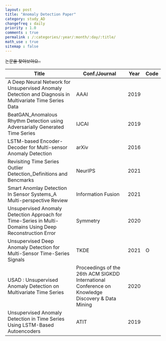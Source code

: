 ```yaml
---
layout: post
title: "Anomaly Detection Paper"
category: study_AD
changefreq : daily
priority : 1.0
comments : true
permalink : /:categories/:year/:month/:day/:title/
math_use : true
sitemap : false
---
```


~~논문을 찾아보아요..~~

| Title                                                        | Conf./Journal                                                | Year | Code |
| ------------------------------------------------------------ | ------------------------------------------------------------ | ---- | ---- |
| A Deep Neural Network for Unsupervised Anomaly Detection and Diagnosis in Multivariate Time Series Data | AAAI                                                         | 2019 |      |
| BeatGAN_Anomalous Rhythm Detection using Adversarially Generated Time Series | IJCAI                                                        | 2019 |      |
| LSTM-based Encoder-Decoder for Multi-sensor Anomaly Detection | arXiv                                                        | 2016 |      |
| Revisiting Time Series Outlier Detection_Definitions and Bencmarks | NeurIPS                                                      | 2021 |      |
| Smart Anomlay Detection In Sensor Systems_A Multi-perspective Review | Information Fusion                                           | 2021 |      |
| Unsupervised Anomaly Detection Approach for Time-Series in Multi-Domains Using Deep Reconstruction Error | Symmetry                                                     | 2020 |      |
| Unsupervised Deep Anomaly Detection for Multi-Sensor Time-Series Signals | TKDE                                                         | 2021 | O    |
| USAD : Unsupervised Anomaly Detection on Multivariate Time Series | Proceedings of the 26th ACM SIGKDD International Conference on Knowledge Discovery \& Data Mining | 2020 |      |
| Unsupervised Anomaly Detection in Time Series Using LSTM-Based Autoencoders | ATIT                                                         | 2019 |      |

